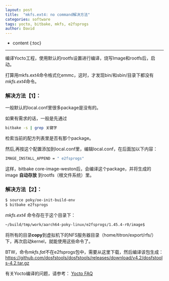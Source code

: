 ```yaml
---
layout: post
title:  "mkfs.ext4: no command解决方法"
categories: software
tags: yocto, bitbake, mkfs, e2fsprogs
author: David
---
```


* content
{:toc}

---

编译Yocto工程，使用默认的rootfs设置进行编译，烧写Image和rootfs后，启动。

打算用mkfs.ext4命令格式化emmc，这时，才发现bin/和sbin/目录下都没有*mkfs.ext4*命令。

### 解决方法【1】：

一般默认的local.conf里很多package是没有的。

如果有需求的话，一般是先通过
```bash
bitbake -s | grep 关键字
```
检索当前的配方列表里是否有那个package。

然后,再按这个配置添加到local.conf里，编辑local.conf，在后面加以下内容：

```bash
IMAGE_INSTALL_APPEND = " e2fsprogs"
```
这样，bitbake core-image-weston后，会编译这个package，并将生成的image **自动存放** 到rootfs（根文件系统）里。

### 解决方法【2】：

```bash
$ source poky/oe-init-build-env
$ bitbake e2fsprogs
```
*mkfs.ext4* 命令存在于这个目录下：
```bash
~/build/tmp/work/aarch64-poky-linux/e2fsprogs/1.45.4-r0/image$
```
将所有的目录**copy**到虚拟机下的NFS服务器目录（home/titron/export/rfs/）下，再次启动kernel，就能使用这些命令了。

BTW，命令*mkfs.fat*不在e2fsprogs包中，需要从这里下载，然后编译该包生成：
https://github.com/dosfstools/dosfstools/releases/download/v4.2/dosfstools-4.2.tar.gz


有关Yocto编译的问题，请参考：
[Yocto FAQ](https://wiki.yoctoproject.org/wiki/FAQ#Who_defines_the_root_filesystem_and_metadata.3F)
